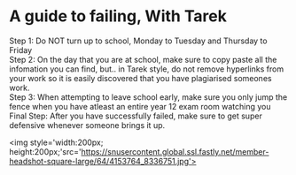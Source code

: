 

<head>

</head>


<h1>A guide to failing, With Tarek</h1>

<p>
Step 1: Do NOT turn up to school, Monday to Tuesday and Thursday to Friday
<br>
Step 2: On the day that you are at school, make sure to copy paste all the infomation you can find, but.. in Tarek style, do not remove hyperlinks from your work so it is easily discovered 
that you have plagiarised someones work.
<br>
Step 3: When attempting to leave school early, make sure you only jump the fence when you have atleast an entire year 12 exam room watching you
<br>
Final Step: After you have successfully failed, make sure to get super defensive whenever someone brings it up.
</body>
</html>

<img style='width:200px; height:200px;'src='https://snusercontent.global.ssl.fastly.net/member-headshot-square-large/64/4153764_8336751.jpg'>

